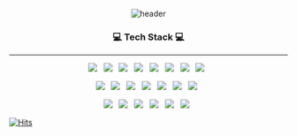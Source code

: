 

<!--
**dayoonii/dayoonii** is a ✨ _special_ ✨ repository because its `README.md` (this file) appears on your GitHub profile.

Here are some ideas to get you started:

- 🔭 I’m currently working on ...
- 🌱 I’m currently learning ...
- 👯 I’m looking to collaborate on ...
- 🤔 I’m looking for help with ...
- 💬 Ask me about ...
- 📫 How to reach me: ...
- 😄 Pronouns: ...
- ⚡ Fun fact: ...
-->

<div align="center">
  
![header](https://capsule-render.vercel.app/api?type=egg&color=auto&height=300&section=header&text=Jeong%20DaYoon&fontSize=50)
</div>

<h3 align="center">💻 Tech Stack 💻</h3>
<hr>

<p align="center"> 
<div align=center> 
<img src="https://img.shields.io/badge/Spring-6DB33F?style=flat-square&logo=Spring&logoColor=white"/></a> &nbsp 
<img src="https://img.shields.io/badge/spring Boot-6DB11F?style=flat-square&logo=spring Boot&logoColor=white"/></a> &nbsp 
<img src="https://img.shields.io/badge/github-181717?style=flat-square&logo=github&logoColor=white"/></a> &nbsp 
<img src="https://img.shields.io/badge/git-F05032?style=flat-square&logo=git&logoColor=white"/></a> &nbsp
<img src="https://img.shields.io/badge/java-007396?style=flat-square&logo=java&logoColor=white"/></a> &nbsp 
<img src="https://img.shields.io/badge/c++-00599C?style=flat-square&logo=c++&logoColor=white"/></a> &nbsp 
<img src="https://img.shields.io/badge/C Sharp-239120?style=flat-square&logo=C Sharp&logoColor=white"/></a> &nbsp 
<img src="https://img.shields.io/badge/C-A8B9CC?style=flat-square&logo=C&logoColor=white"/></a> &nbsp 
<br>

<p align="center"> 
<img src="https://img.shields.io/badge/mysql-4479A1?style=flat-square&logo=mysql&logoColor=white"/></a> &nbsp
<img src="https://img.shields.io/badge/mariaDB-003545?style=flat-square&logo=mariaDB&logoColor=white"/></a> &nbsp 
<img src="https://img.shields.io/badge/Python-3766AB?style=flat-square&logo=Python&logoColor=white"/></a> &nbsp 
<img src="https://img.shields.io/badge/bootstrap-7952B3?style=flat-square&logo=bootstrap&logoColor=white"/></a> &nbsp 
<img src="https://img.shields.io/badge/Oracle-F80000?style=flat-square&logo=Oracle&logoColor=white"/></a> &nbsp 
<img src="https://img.shields.io/badge/apache tomcat-F8DC75?style=flat-square&logo=apachetomcat&logoColor=white"/></a> &nbsp 
<img src="https://img.shields.io/badge/AmazonAWS-232F3E?style=flat-square&logo=AmazonAWS&logoColor=white"/></a> &nbsp 
<br>

<p align="center"> 
<img src="https://img.shields.io/badge/html5-E34F26?style=flat-square&logo=html5&logoColor=white"/></a> &nbsp 
<img src="https://img.shields.io/badge/css-1572B6?style=flat-square&logo=css&logoColor=white"/></a> &nbsp 
<img src="https://img.shields.io/badge/jquery-0769AD?style=flat-square&logo=jquery&logoColor=white"/></a> &nbsp 
<img src="https://img.shields.io/badge/html5-E34F26?style=flat-square&logo=html5&logoColor=white"/></a> &nbsp 
<img src="https://img.shields.io/badge/javascript-F7DF1E?style=flat-square&logo=javascript&logoColor=white"/></a> &nbsp 
<img src="https://img.shields.io/badge/AdobePhotoshop-31A8FF?style=flat-square&logo=AdobePhotoshop&logoColor=white"/></a> &nbsp 
<br>
</div>
    
[![Hits](https://hits.seeyoufarm.com/api/count/incr/badge.svg?url=https%3A%2F%2Fgithub.com%2Fdayoonii&count_bg=%23FFFBD5&title_bg=%23FFFBD5&icon=&icon_color=%23E7E7E7&title=hits&edge_flat=false)](https://hits.seeyoufarm.com)
